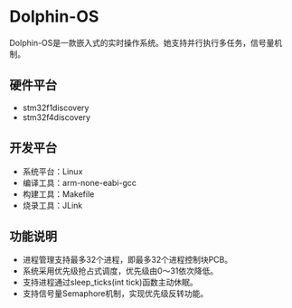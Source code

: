 # Dolphin-OS

Dolphin-OS是一款嵌入式的实时操作系统。她支持并行执行多任务，信号量机制。

## 硬件平台

- stm32f1discovery
- stm32f4discovery

## 开发平台

- 系统平台：Linux
- 编译工具：arm-none-eabi-gcc
- 构建工具：Makefile
- 烧录工具：JLink

## 功能说明

- 进程管理支持最多32个进程，即最多32个进程控制块PCB。
- 系统采用优先级抢占式调度，优先级由0～31依次降低。
- 支持进程通过sleep_ticks(int tick)函数主动休眠。
- 支持信号量Semaphore机制，实现优先级反转功能。
